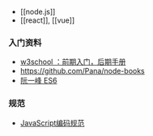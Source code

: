 - [[node.js]]
- [[react]], [[vue]]

### 入门资料
- [w3school ：前期入门，后期手册](http://www.w3school.com.cn/b.asp)
- https://github.com/Pana/node-books
- [阮一峰 ES6](http://es6.ruanyifeng.com/)

### 规范
- [JavaScript编码规范](https://github.com/fex-team/styleguide/blob/master/javascript.md)
